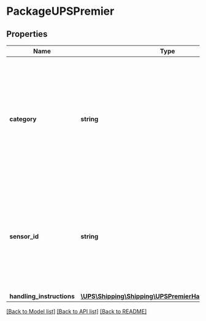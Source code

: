 # PackageUPSPremier

## Properties
Name | Type | Description | Notes
------------ | ------------- | ------------- | -------------
**category** | **string** | UPS Premier Category.  Valid values are 01,02,03 UPS Premier Silver -01 UPS Premier Gold - 02 UPS Premier Platinum - 03 | 
**sensor_id** | **string** | SensorID is RFID for UPS Premier Silver. SensorID is MeshID for UPS Premier Gold or UPS Premier Platinum Package. | 
**handling_instructions** | [**\UPS\Shipping\Shipping\UPSPremierHandlingInstructions**](UPSPremierHandlingInstructions.md) |  | 

[[Back to Model list]](../../README.md#documentation-for-models) [[Back to API list]](../../README.md#documentation-for-api-endpoints) [[Back to README]](../../README.md)

